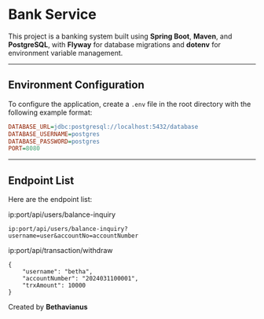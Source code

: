# Bank Service

This project is a banking system built using **Spring Boot**, **Maven**, and **PostgreSQL**, with **Flyway** for database migrations and **dotenv** for environment variable management.

---

## Environment Configuration

To configure the application, create a `.env` file in the root directory with the following example format:

```ini
DATABASE_URL=jdbc:postgresql://localhost:5432/database
DATABASE_USERNAME=postgres
DATABASE_PASSWORD=postgres
PORT=8080
```

---

## Endpoint List

Here are the endpoint list:

ip:port/api/users/balance-inquiry
```
ip:port/api/users/balance-inquiry?username=user&accountNo=accountNumber
```

ip:port/api/transaction/withdraw
```
{
    "username": "betha",
    "accountNumber": "2024031100001",
    "trxAmount": 10000
}
```

Created by **Bethavianus**